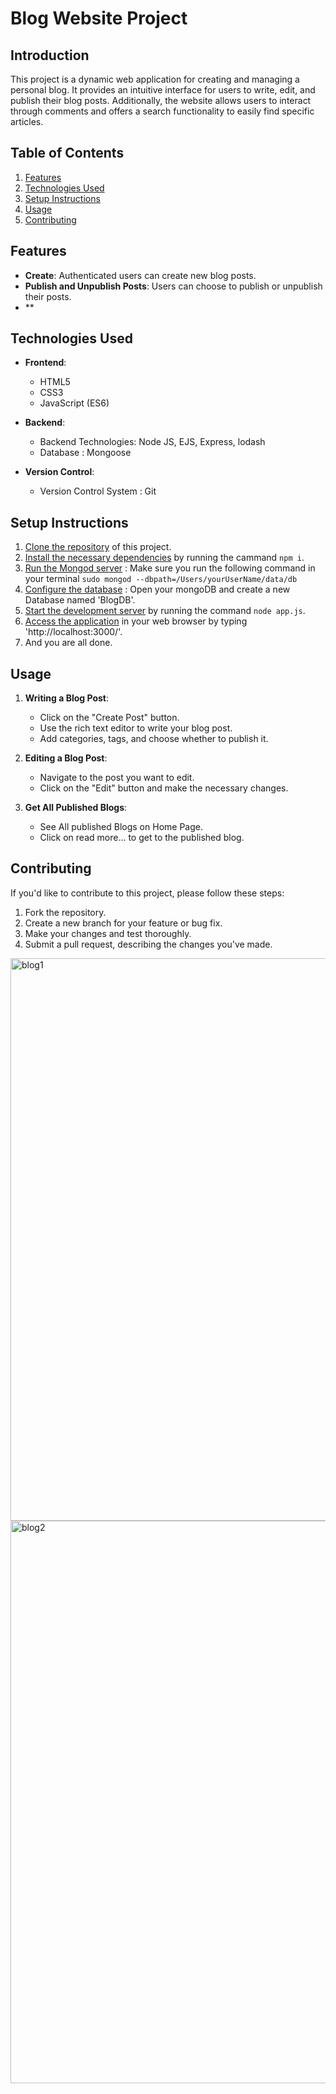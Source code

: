 # Blog Website Project

## Introduction
This project is a dynamic web application for creating and managing a personal blog. It provides an intuitive interface for users to write, edit, and publish their blog posts. Additionally, the website allows users to interact through comments and offers a search functionality to easily find specific articles.

## Table of Contents
1. [Features](#features)
2. [Technologies Used](#technologies-used)
3. [Setup Instructions](#setup-instructions)
4. [Usage](#usage)
5. [Contributing](#contributing)

## Features
- **Create**: Authenticated users can create new blog posts.
- **Publish and Unpublish Posts**: Users can choose to publish or unpublish their posts.
- **

## Technologies Used
- **Frontend**:
  - HTML5
  - CSS3
  - JavaScript (ES6)

- **Backend**:
  - Backend Technologies:  Node JS, EJS, Express, lodash 
  - Database : Mongoose

- **Version Control**:
  - Version Control System : Git

## Setup Instructions
1. [Clone the repository](#) of this project.
2. [Install the necessary dependencies](#) by running the cammand `npm i`.
3. [Run the Mongod server](#) : Make sure you run the following command in your terminal `sudo mongod --dbpath=/Users/yourUserName/data/db`
4. [Configure the database](#) : Open your mongoDB and create a new Database named 'BlogDB'.
5. [Start the development server](#) by running the command `node app.js`.
6. [Access the application](#) in your web browser by typing 'http://localhost:3000/'.
7. And you are all done.

## Usage
1. **Writing a Blog Post**:
   - Click on the "Create Post" button.
   - Use the rich text editor to write your blog post.
   - Add categories, tags, and choose whether to publish it.

2. **Editing a Blog Post**:
   - Navigate to the post you want to edit.
   - Click on the "Edit" button and make the necessary changes.

3. **Get All Published Blogs**:
   - See All published Blogs on Home Page.
   - Click on read more... to get to the published blog.


## Contributing
If you'd like to contribute to this project, please follow these steps:
1. Fork the repository.
2. Create a new branch for your feature or bug fix.
3. Make your changes and test thoroughly.
4. Submit a pull request, describing the changes you've made.
 
<img width="900" alt="blog1" src="https://github.com/Sarita-021/blogProject/assets/121181405/cfdaae55-1eab-4e85-9e9a-f11ebb4e7ac9">
<br />
<img width="900" alt="blog2" src="https://github.com/Sarita-021/blogProject/assets/121181405/4024e432-5242-47b1-b9d0-4f0e0fa0df8f">


